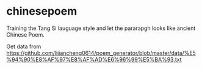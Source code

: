 # chinesepoem

Training the Tang Si lauguage style and let the pararapgh looks like ancient Chinese Poem.

Get data from https://github.com/lijiancheng0614/poem_generator/blob/master/data/%E5%94%90%E8%AF%97%E8%AF%AD%E6%96%99%E5%BA%93.txt 
